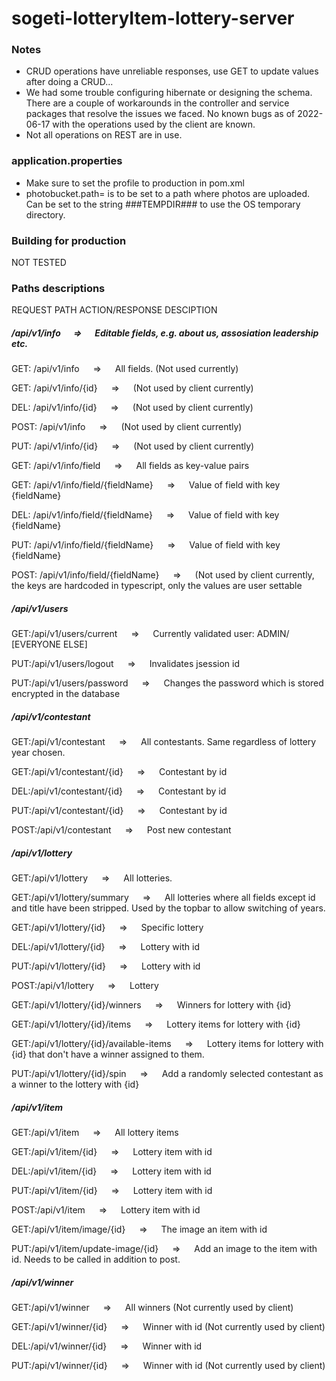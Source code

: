 # sogeti-lotteryItem-lottery-server

### Notes

- CRUD operations have unreliable responses, use GET to update values after doing a CRUD...
- We had some trouble configuring hibernate or designing the schema. There are a couple of workarounds in the controller and service packages that resolve the issues we faced.
  No known bugs as of 2022-06-17 with the operations used by the client are known.
- Not all operations on REST are in use.

### application.properties
- Make sure to set the profile to production in pom.xml
- photobucket.path= is to be set to a path where photos are uploaded. Can be set to the string ###TEMPDIR### to use the OS temporary directory.

### Building for production
NOT TESTED


### Paths descriptions
REQUEST PATH                                                 ACTION/RESPONSE DESCIPTION

##### /api/v1/info                          &emsp; => &emsp; Editable fields, e.g. about us, assosiation leadership etc.

GET:  /api/v1/info                          &emsp; => &emsp; All fields. (Not used currently)

GET:  /api/v1/info/{id}                     &emsp; => &emsp; (Not used by client currently)

DEL:  /api/v1/info/{id}                     &emsp; => &emsp; (Not used by client currently)

POST: /api/v1/info                          &emsp; => &emsp; (Not used by client currently)

PUT:  /api/v1/info/{id}                     &emsp; => &emsp; (Not used by client currently)

GET:  /api/v1/info/field                    &emsp; => &emsp; All fields as key-value pairs

GET:  /api/v1/info/field/{fieldName}        &emsp; => &emsp; Value of field with key {fieldName}

DEL:  /api/v1/info/field/{fieldName}        &emsp; => &emsp; Value of field with key {fieldName}

PUT:  /api/v1/info/field/{fieldName}        &emsp; => &emsp; Value of field with key {fieldName}

POST: /api/v1/info/field/{fieldName}        &emsp; => &emsp; (Not used by client currently, the keys are hardcoded in typescript, only the values are user settable



##### /api/v1/users

GET:/api/v1/users/current                   &emsp; => &emsp; Currently validated user: ADMIN/ [EVERYONE ELSE]

PUT:/api/v1/users/logout                    &emsp; => &emsp; Invalidates jsession id

PUT:/api/v1/users/password                  &emsp; => &emsp; Changes the password which is stored encrypted in the database



##### /api/v1/contestant

GET:/api/v1/contestant                      &emsp; => &emsp; All contestants. Same regardless of lottery year chosen.

GET:/api/v1/contestant/{id}                 &emsp; => &emsp; Contestant by id

DEL:/api/v1/contestant/{id}                 &emsp; => &emsp; Contestant by id

PUT:/api/v1/contestant/{id}                 &emsp; => &emsp; Contestant by id

POST:/api/v1/contestant                     &emsp; => &emsp; Post new contestant



##### /api/v1/lottery

GET:/api/v1/lottery                         &emsp; => &emsp; All lotteries.

GET:/api/v1/lottery/summary                 &emsp; => &emsp; All lotteries where all fields except id and title have been stripped. Used by the topbar to allow switching of years.

GET:/api/v1/lottery/{id}                    &emsp; => &emsp; Specific lottery

DEL:/api/v1/lottery/{id}                    &emsp; => &emsp; Lottery with id

PUT:/api/v1/lottery/{id}                    &emsp; => &emsp; Lottery with id

POST:/api/v1/lottery                        &emsp; => &emsp; Lottery

GET:/api/v1/lottery/{id}/winners            &emsp; => &emsp; Winners for lottery with {id}

GET:/api/v1/lottery/{id}/items              &emsp; => &emsp; Lottery items for lottery with {id}

GET:/api/v1/lottery/{id}/available-items    &emsp; => &emsp; Lottery items for lottery with {id} that don't have a winner assigned to them.

PUT:/api/v1/lottery/{id}/spin               &emsp; => &emsp; Add a randomly selected contestant as a winner to the lottery with {id}


##### /api/v1/item

GET:/api/v1/item                            &emsp; => &emsp; All lottery items

GET:/api/v1/item/{id}                       &emsp; => &emsp; Lottery item with id

DEL:/api/v1/item/{id}                       &emsp; => &emsp; Lottery item with id

PUT:/api/v1/item/{id}                       &emsp; => &emsp; Lottery item with id

POST:/api/v1/item                           &emsp; => &emsp; Lottery item with id

GET:/api/v1/item/image/{id}                 &emsp; => &emsp; The image an item with id

PUT:/api/v1/item/update-image/{id}          &emsp; => &emsp; Add an image to the item with id. Needs to be called in addition to post.



##### /api/v1/winner

GET:/api/v1/winner                          &emsp; => &emsp; All winners (Not currently used by client)

GET:/api/v1/winner/{id}                     &emsp; => &emsp; Winner with id (Not currently used by client)

DEL:/api/v1/winner/{id}                     &emsp; => &emsp; Winner with id

PUT:/api/v1/winner/{id}                     &emsp; => &emsp; Winner with id (Not currently used by client)
